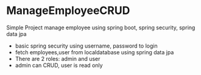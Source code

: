 # ManageEmployeeCRUD
Simple Project manage employee using spring boot, spring security, spring data jpa
- basic spring security using username, password to login
- fetch employees,user from localdatabase using spring data jpa
- There are 2 roles: admin and user
- admin can CRUD, user is read only
